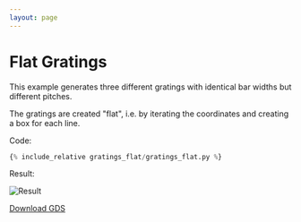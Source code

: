 ```yaml
---
layout: page
---
```


# Flat Gratings

This example generates three different gratings with 
identical bar widths but different pitches.

The gratings are created "flat", i.e. by iterating
the coordinates and creating a box for each line.

Code:

```python
{% include_relative gratings_flat/gratings_flat.py %}
```

Result:

![Result](gratings_flat.png)

[Download GDS](gratings_flat.gds)

